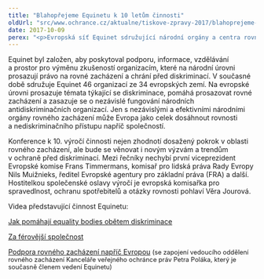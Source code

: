 ```yaml
---
title: "Blahopřejeme Equinetu k 10 letům činnosti"
oldUrl: "src/www.ochrance.cz/aktualne/tiskove-zpravy-2017/blahoprejeme-equinetu-k-10-letum-cinnosti"
date: 2017-10-09
perex: "<p>Evropská síť Equinet sdružující národní orgány a centra rovného zacházení slaví 10 let své činnosti. Při této příležitosti pořádá v úterý 10. 10. v Bruselu výroční konferenci „Společně za rovnou Evropu“. Účastní se jí zástupci evropských antidiskriminačních orgánů včetně ombudsmanky Anny Šabatové, zástupci institucí Evropské unie, nevládních organizací, vlád a parlamentů aj.</p>"
---
```


<!-- imported from the old website -->

<p>Equinet byl založen, aby poskytoval podporu, informace, vzdělávání a prostor pro výměnu zkušeností organizacím, které na národní úrovni prosazují právo na rovné zacházení a chrání před diskriminací. V současné době sdružuje Equinet 46 organizací ze 34 evropských zemí. Na evropské úrovni prosazuje témata týkající se diskriminace, pomáhá prosazovat rovné zacházení a zasazuje se o nezávislé fungování národních antidiskriminačních organizací. Jen s nezávislými a efektivními národními orgány rovného zacházení může Evropa jako celek dosáhnout rovnosti a nediskriminačního přístupu napříč společností.</p><p> Konference k 10. výročí činnosti nejen zhodnotí dosažený pokrok v oblasti rovného zacházení, ale bude se věnovat i novým výzvám a trendům v ochraně před diskriminací. Mezi řečníky nechybí první viceprezident Evropské komise Frans Timmermans, komisař pro lidská práva Rady Evropy Nils Muižnieks, ředitel Evropské agentury pro základní práva (FRA) a další. Hostitelkou společenské oslavy výročí je evropská komisařka pro spravedlnost, ochranu spotřebitelů a otázky rovnosti pohlaví Věra Jourová.</p><p>Videa představující činnost Equinetu:</p><p><a href="https://www.youtube.com/watch?v=LsstW0Up9jE&amp;index=3&amp;list=PLISxEvOl02TgJiYGq9YFsO9WaAH9fojTj" target="_blank">Jak pomáhají equality bodies obětem diskriminace</a></p><p><a href="https://www.youtube.com/watch?v=rOLRDtSUA9E&amp;list=PLISxEvOl02TgJiYGq9YFsO9WaAH9fojTj" target="_blank">Za férovější společnost</a> </p><p><a href="https://www.youtube.com/watch?v=wS3YL36qboM&amp;list=PLISxEvOl02TgJiYGq9YFsO9WaAH9fojTj&amp;index=2" target="_blank">Podpora rovného zacházení napříč Evropou</a> <span style="font-size: 12.8px;">(se zapojení vedoucího oddělení rovného zacházení Kanceláře veřejného ochránce práv Petra Poláka, který je současně členem vedení Equinetu)</span></p>
